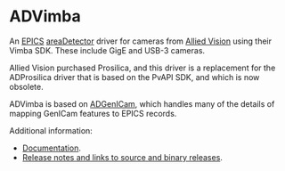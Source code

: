 ADVimba
===========
An 
[EPICS](http://www.aps.anl.gov/epics)
[areaDetector](https://cars.uchicago.edu/software/epics/areaDetector.html)
driver for cameras from 
[Allied Vision](http://www.alliedvision.com) using their Vimba SDK.
These include GigE and USB-3 cameras.  

Allied Vision purchased Prosilica, and this driver is a replacement for the ADProsilica driver
that is based on the PvAPI SDK, and which is now obsolete.

ADVimba is based on [ADGenICam](https://areadetector.github.io/master/ADGenICam/ADGenICam.html), 
which handles many of the details of mapping GenICam features to EPICS records.

Additional information:
* [Documentation](https://areadetector.github.io/master/ADVimba/ADVimba.html).
* [Release notes and links to source and binary releases](RELEASE.md).
